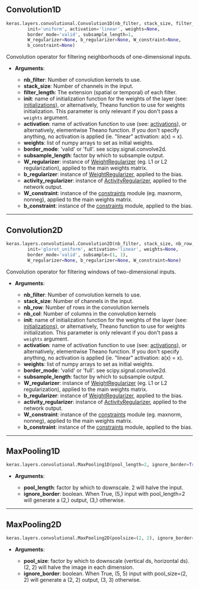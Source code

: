 
## Convolution1D

```python
keras.layers.convolutional.Convolution1D(nb_filter, stack_size, filter_length, 
        init='uniform', activation='linear', weights=None, 
        border_mode='valid', subsample_length=1, 
        W_regularizer=None, b_regularizer=None, W_constraint=None, 
        b_constraint=None)
```

Convolution operator for filtering neighborhoods of one-dimensional inputs.

- __Arguments__:

    - __nb_filter__: Number of convolution kernels to use.
    - __stack_size__: Number of channels in the input.
    - __filter_length__: The extension (spatial or temporal) of each filter.
    - __init__: name of initialization function for the weights of the layer (see: [initializations](../initializations.md)), or alternatively, Theano function to use for weights initialization. This parameter is only relevant if you don't pass a `weights` argument.
    - __activation__: name of activation function to use (see: [activations](../activations.md)), or alternatively, elementwise Theano function. If you don't specify anything, no activation is applied (ie. "linear" activation: a(x) = x).
    - __weights__: list of numpy arrays to set as initial weights.
    - __border_mode__: 'valid' or 'full'. see scipy.signal.convolve2d.
    - __subsample_length__: factor by which to subsample output.
    - __W_regularizer__: instance of [WeightRegularizer](../regularizers.md) (eg. L1 or L2 regularization), applied to the main weights matrix.
    - __b_regularizer__: instance of [WeightRegularizer](../regularizers.md), applied to the bias.
    - __activity_regularizer__: instance of [ActivityRegularizer](../regularizers.md), applied to the network output.
    - __W_constraint__: instance of the [constraints](../constraints.md) module (eg. maxnorm, nonneg), applied to the main weights matrix.
    - __b_constraint__: instance of the [constraints](../constraints.md) module, applied to the bias.

---

## Convolution2D

```python
keras.layers.convolutional.Convolution2D(nb_filter, stack_size, nb_row, nb_col, 
        init='glorot_uniform', activation='linear', weights=None, 
        border_mode='valid', subsample=(1, 1),
        W_regularizer=None, b_regularizer=None, W_constraint=None)
```

Convolution operator for filtering windows of two-dimensional inputs. 

- __Arguments__:

    - __nb_filter__: Number of convolution kernels to use.
    - __stack_size__: Number of channels in the input.
    - __nb_row__: Number of rows in the convolution kernels
    - __nb_col__: Number of columns in the convolution kernels
    - __init__: name of initialization function for the weights of the layer (see: [initializations](../initializations.md)), or alternatively, Theano function to use for weights initialization. This parameter is only relevant if you don't pass a `weights` argument.
    - __activation__: name of activation function to use (see: [activations](../activations.md)), or alternatively, elementwise Theano function. If you don't specify anything, no activation is applied (ie. "linear" activation: a(x) = x).
    - __weights__: list of numpy arrays to set as initial weights.
    - __border_mode__: 'valid' or 'full'. see scipy.signal.convolve2d.
    - __subsample_length__: factor by which to subsample output.
    - __W_regularizer__: instance of [WeightRegularizer](../regularizers.md) (eg. L1 or L2 regularization), applied to the main weights matrix.
    - __b_regularizer__: instance of [WeightRegularizer](../regularizers.md), applied to the bias.
    - __activity_regularizer__: instance of [ActivityRegularizer](../regularizers.md), applied to the network output.
    - __W_constraint__: instance of the [constraints](../constraints.md) module (eg. maxnorm, nonneg), applied to the main weights matrix.
    - __b_constraint__: instance of the [constraints](../constraints.md) module, applied to the bias.


---

## MaxPooling1D

```python
keras.layers.convolutional.MaxPooling1D(pool_length=2, ignore_border=True)
```

- __Arguments__:

    - __pool_length__: factor by which to downscale. 2 will halve the input.
    - __ignore_border__: boolean. When True, (5,) input with pool_length=2 will generate a (2,) output, (3,) otherwise.

---

## MaxPooling2D

```python
keras.layers.convolutional.MaxPooling2D(poolsize=(2, 2), ignore_border=True)
```

- __Arguments__:

    - __pool_size__: factor by which to downscale (vertical ds, horizontal ds). (2, 2) will halve the image in each dimension.
    - __ignore_border__: boolean. When True, (5, 5) input with pool_size=(2, 2) will generate a (2, 2) output, (3, 3) otherwise.

